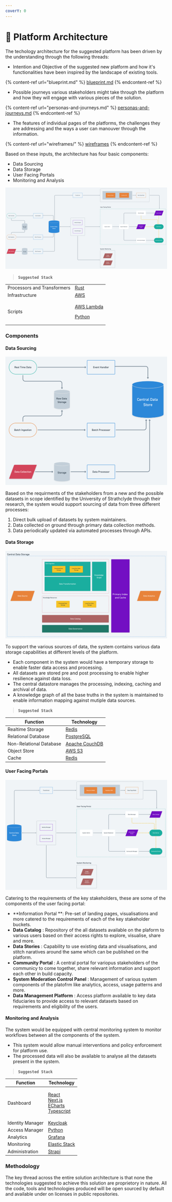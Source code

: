 ```yaml
---
coverY: 0
---
```


# 🔩 Platform Architecture

The techology architecture for the suggested platform has been driven by the understanding through the following threads:

* Intention and Objective of the suggested new platform and how it's functionalities have been inspired by the landscape of existing tools.

{% content-ref url="blueprint.md" %}
[blueprint.md](blueprint.md)
{% endcontent-ref %}

* Possible journeys various stakeholders might take through the platform and how they will engage with various pieces of the solution.

{% content-ref url="personas-and-journeys.md" %}
[personas-and-journeys.md](personas-and-journeys.md)
{% endcontent-ref %}

* The features of individual pages of the platforms, the challenges they are addressing and the ways a user can manouver through the information.

{% content-ref url="wireframes/" %}
[wireframes](wireframes/)
{% endcontent-ref %}

Based on these inputs, the architecture has four basic components:

* Data Sourcing
* Data Storage
* User Facing Portals
* Monitoring and Analysis

![Architecture](../.gitbook/assets/platform-architecture.png)

> **`Suggested Stack`**

|                             |                                                                                                                  |
| --------------------------- | ---------------------------------------------------------------------------------------------------------------- |
| Processors and Transformers | [Rust](https://www.rust-lang.org)                                                                                |
| Infrastructure              | [AWS](https://aws.amazon.com)                                                                                    |
| Scripts                     | <p><a href="https://aws.amazon.com/lambda/">AWS Lambda</a></p><p><a href="https://www.python.org">Python</a></p> |

### Components

#### Data Sourcing

![Data Sourcing](../.gitbook/assets/data-source.png)

Based on the requirments of the stakeholders from a new and the possible datasets in scope identified by the University of Strathclyde through their research, the system would support sourcing of data from three different processes:

1. Direct bulk upload of datasets by system maintainers.
2. Data collected on ground through primary data collection methods.
3. Data periodically updated via automated processes through APIs.

#### Data Storage

![Central Data Storage](../.gitbook/assets/central-data-storage.png)

To support the various sources of data, the system contains various data storage capabilities at different levels of the platform.

* Each component in the system would have a temporary storage to enable faster data access and processing.
* All datasets are stored pre and post processing to enable higher resilience against data loss.&#x20;
* The central datastore manages the processing, indexing, caching and archival of data.
* A knowledge graph of all the base truths in the system is maintained to enable information mapping against mutiple data sources.

> **`Suggested Stack`**

| Function                | Technology                                   |
| ----------------------- | -------------------------------------------- |
| Realtime Storage        | [Redis](https://redis.io)                    |
| Relational Database     | [PostgreSQL](https://www.postgresql.org)     |
| Non-Relational Database | [Apache CouchDB](https://couchdb.apache.org) |
| Object Store            | [AWS S3](https://aws.amazon.com/s3/)         |
| Cache                   | [Redis](https://redis.io)                    |

#### User Facing Portals

![User Facing Portal](../.gitbook/assets/user-facing.png)

Catering to the requirements of the key stakeholders, these are some of the components of the user facing portal:

* **Information Portal **: Pre-set of landing pages, visualisations and more catered to the requirements of each of the key stakeholder buckets.
* **Data Catalog** : Repository of the all datasets available on the plaform to various users based on their access rights to explore, visualise, share and more.
* **Data Stories** : Capability to use existing data and visualisations, and stitch naratives around the same which can be published on the platform.
* **Community Portal** : A central portal for variopus stakeholders of the communicy to come together, share relevant information and support each other in build capacity.
* **System Moderation Control Panel** : Management of various system components of the platofrm like analytics, access, usage patterns and more.
* **Data Management Platform** : Access platform available to key data fiduciaries to provide access to relevant datasets based on requirements and eligibility of the users.

#### Monitoring and Analysis

The system would be equipped with central monitoring system to monitor workflows between all the components of the system.&#x20;

* This system would allow manual interventions and policy enforcement for platform use.&#x20;
* The processed data will also be available to analyse all the datasets present in the system.

> **`Suggested Stack`**

| Function         | Technology                                                                                                                                                                                                              |
| ---------------- | ----------------------------------------------------------------------------------------------------------------------------------------------------------------------------------------------------------------------- |
| Dashboard        | <p><a href="https://reactjs.org">React</a><br><a href="https://nextjs.org">Next.js</a><br><a href="https://echarts.apache.org/en/index.html">ECharts</a><br><a href="https://www.typescriptlang.org">Typescript</a></p> |
| Identity Manager | [Keycloak](https://www.keycloak.org)                                                                                                                                                                                    |
| Access Manager   | [Python](https://www.python.org)                                                                                                                                                                                        |
| Analytics        | [Grafana](https://grafana.com)                                                                                                                                                                                          |
| Monitoring       | [Elastic Stack](https://www.elastic.co/what-is/elk-stack)                                                                                                                                                               |
| Administration   | [Strapi](https://strapi.io)                                                                                                                                                                                             |

### Methodology

The key thread across the entire solution architecture is that none the technologies suggested to achieve this solution are proprietory in nature. All the code, tools and technologies produced will be open sourced by default and available under on licenses in public repositories.
